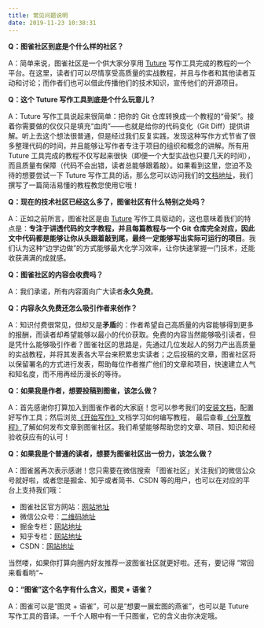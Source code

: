 ```yaml
---
title: 常见问题说明
date: 2019-11-23 10:38:31
---
```


**Q：图雀社区到底是个什么样的社区？**

A：简单来说，图雀社区是一个供大家分享用 [Tuture](https://github.com/tuture-dev/tuture) 写作工具完成的教程的一个平台。在这里，读者们可以尽情享受高质量的实战教程，并且与作者和其他读者互动和讨论；而作者们也可以借此传播他们的技术知识，宣传他们的开源项目。


**Q：这个 Tuture 写作工具到底是个什么玩意儿？**

A：Tuture 写作工具说起来很简单：把你的 Git 仓库转换成一个教程的“骨架”。接着你需要做的仅仅只是填充“血肉”——也就是给你的代码变化（Git Diff）提供讲解。听上去这个想法很普通，但是经过我们反复实践，发现这种写作方式节省了很多整理代码的时间，并且能够让写作者专注于项目的组织和概念的讲解。所有用 Tuture 工具完成的教程不仅写起来很快（即便一个大型实战也只要几天的时间），而且质量有保障（代码不会出错，读者总能够跟着敲）。如果看到这里，您迫不及待的想要尝试一下 Tuture 写作工具的话，那么您可以访问我们的[文档地址](https://docs.tuture.co/guide/start-writing.html#渐增式)，我们撰写了一篇简洁易懂的教程教您使用它哦！


**Q：现在的技术社区已经这么多了，图雀社区有什么特别之处吗？**

A：正如之前所言，图雀社区是由 [Tuture](https://github.com/tuture-dev/tuture) 写作工具驱动的，这也意味着我们的特点是：**专注于讲透代码的文字教程，并且每篇教程与一个 Git 仓库完全对应，因此文中代码都是能够让你从头跟着敲到尾，最终一定能够写出实际可运行的项目**。我们认为这种“边学边做”的方式能够最大化学习效率，让你快速掌握一门技术，还能收获满满的成就感。


**Q：图雀社区的内容会收费吗？**

A：我们承诺，所有内容面向广大读者**永久免费**。


**Q：内容永久免费还怎么吸引作者来创作？**

A：知识付费很常见，但却又是**矛盾**的：作者希望自己高质量的内容能够得到更多的报酬，而读者却希望能够以最小的代价获取。免费的内容当然能够吸引读者，但是凭什么能够吸引作者？图雀社区的思路是，先通过几位发起人的努力产出高质量的实战教程，并将其发表各大平台来积累忠实读者；之后投稿的文章，图雀社区将以保留署名的方式进行发表，帮助每位作者推广他们的文章和项目，快速建立人气和知名度，而不用再经历漫长的等待。


**Q：如果我是作者，想要投稿到图雀，该怎么做？**

A：首先感谢你打算加入到图雀作者的大家庭！您可以参考我们的[安装文档](https://docs.tuture.co/guide/installation.html)，配置好写作工具；然后浏览[《开始写作》](https://docs.tuture.co/guide/start-writing.html)文档学习如何编写教程， 最后查看[《分享教程》](https://docs.tuture.co/guide/sharing.html)了解如何发布文章到图雀社区。我们希望能够帮助您的文章、项目、知识和经验收获应有的认可！


**Q：如果我是个普通的读者，想要为图雀社区出一份力，该怎么做？**

A：图雀酱再次表示感谢！您只需要在微信搜索 「图雀社区」关注我们的微信公众号就好啦，或者您是掘金、知乎或者简书、CSDN 等的用户，也可以在对应的平台上支持我们哦：

- 图雀社区官方网站：[网站地址](http://tuture.co/)
- 微信公众号：[二维码地址](https://tuture.co/images/social/wechat.png)
- 掘金专栏：[网站地址](https://juejin.im/user/5b33414351882574b9694d28)
- 知乎专栏：[网站地址](https://www.zhihu.com/people/tuture-dev/activities)
- CSDN：[网站地址](https://tuture.blog.csdn.net/)

当然喽，如果你打算向圈内好友推荐一波图雀社区就更好啦。还有，要记得 ”常回来看看哟“~


**Q：“图雀”这个名字有什么含义，图灵 + 语雀？**

A：图雀可以是“图灵 + 语雀”，可以是“想要一展宏图的燕雀”，也可以是 Tuture 写作工具的音译。一千个人眼中有一千只图雀，它的含义由你决定哦。
